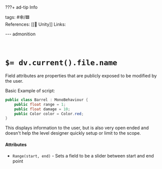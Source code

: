 ???+ ad-tip Info

tags: #🕸️/🟦    
References:  [[🔲 Unity]] 
Links: 

--- admonition


<br>

# `$= dv.current().file.name`

Field attributes are properties that are publicly exposed to be modified by the user.

Basic Example of script:
```cs
public class Barrel : MonoBehaviour {
	public float range = 1;
	public float damage = 10;
	public Color color = Color.red;
}
```

This displays information to the user, but is also very open ended and doesn't help the level designer quickly setup or limit to the scope.

#### Attributes

- `Range(start, end)` - Sets a field to be a slider between start and end point